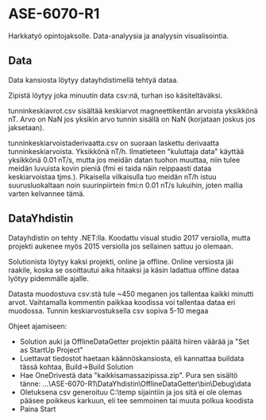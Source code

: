 # ASE-6070-R1

Harkkatyö opintojaksolle. Data-analyysia ja analyysin visualisointia.

## Data

Data kansiosta löytyy datayhdistimellä tehtyä dataa.

Zipistä löytyy joka minuutin data csv:nä, turhan iso käsiteltäväksi.

tunninkeskiavrot.csv sisältää keskiarvot magneettikentän arvoista yksikkönä nT. Arvo on NaN jos yksikin arvo tunnin sisällä on NaN (korjataan joskus jos jaksetaan).

tunninkeskiarvoistaderivaatta.csv on suoraan laskettu derivaatta tunninkeskiarvoista. Yksikkönä nT/h. Ilmatieteen "kuluttaja data" käyttää yksikkönä 0.01 nT/s, mutta jos meidän datan tuohon muuttaa, niin tulee meidän luvuista kovin pieniä (fmi ei taida näin reippaasti dataa keskiarvoistaa tjms.). Pikaisella vilkaisulla tuo meidän nT/h istuu suurusluokaltaan noin suurinpiirtein fmi:n 0.01 nT/s lukuihin, joten mallia varten kelvannee tämä. 

## DataYhdistin

Datayhdistin on tehty .NET:lla. Koodattu visual studio 2017 versiolla, mutta projekti aukenee myös 2015 versiolla jos sellainen sattuu jo olemaan.

Solutionista löytyy kaksi projekti, online ja offline. Online versiosta jäi raakile, koska se osoittautui aika hitaaksi ja käsin ladattua offline dataa lyötyy pidemmälle ajalle.

Datasta muodostuva csv:stä tule ~450 meganen jos tallentaa kaikki minutti arvot. Vaihtamalla kommentin paikkaa koodissa voi tallentaa dataa eri muodossa. Tunnin keskiarvostuksella csv sopiva 5-10 megaa

Ohjeet ajamiseen:
- Solution auki ja OfflineDataGetter projektin päältä hiiren väärää ja "Set as StartUp Project"
- Luettavat tiedostot haetaan käännöskansiosta, eli kannattaa buildata tässä kohtaa, Build->Build Solution
- Hae OneDrivestä data "kaikkisamassazipissa.zip". Pura sen sisältö tänne: ...\ASE-6070-R1\DataYhdistin\OfflineDataGetter\bin\Debug\data
- Oletuksena csv generoituu C:\temp sijaintiin ja jos sitä ei ole olemas pääsee poikkeus karkuun, eli tee semmoinen tai muuta polkua koodista
- Paina Start
